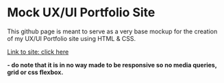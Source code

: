# Mock UX/UI Portfolio Site 

This github page is meant to serve as a very base mockup
for the creation of my UX/UI Portfolio site using HTML & CSS.

[Link to site: click here](https://scarrollkeene.github.io/UX_UI_HW_17/)

**- do note that it is in no way made to be responsive
so no media queries, grid or css flexbox.**

